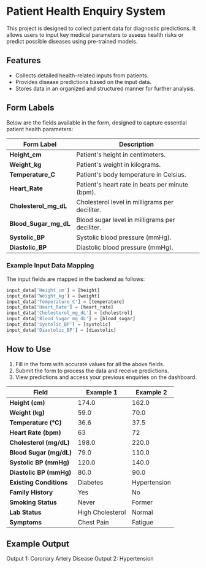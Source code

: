 # Patient Health Enquiry System

This project is designed to collect patient data for diagnostic predictions. It allows users to input key medical parameters to assess health risks or predict possible diseases using pre-trained models.

## Features
- Collects detailed health-related inputs from patients.
- Provides disease predictions based on the input data.
- Stores data in an organized and structured manner for further analysis.

## Form Labels

Below are the fields available in the form, designed to capture essential patient health parameters:

| **Form Label**           | **Description**                           |
|---------------------------|-------------------------------------------|
| **Height_cm**             | Patient's height in centimeters.         |
| **Weight_kg**             | Patient's weight in kilograms.           |
| **Temperature_C**         | Patient's body temperature in Celsius.   |
| **Heart_Rate**            | Patient's heart rate in beats per minute (bpm). |
| **Cholesterol_mg_dL**     | Cholesterol level in milligrams per deciliter. |
| **Blood_Sugar_mg_dL**     | Blood sugar level in milligrams per deciliter. |
| **Systolic_BP**           | Systolic blood pressure (mmHg).          |
| **Diastolic_BP**          | Diastolic blood pressure (mmHg).         |

### Example Input Data Mapping
The input fields are mapped in the backend as follows:

```python
input_data['Height_cm'] = [height]
input_data['Weight_kg'] = [weight]
input_data['Temperature_C'] = [temperature]
input_data['Heart_Rate'] = [heart_rate]
input_data['Cholesterol_mg_dL'] = [cholestrol]
input_data['Blood_Sugar_mg_dL'] = [blood_sugar]
input_data['Systolic_BP'] = [systolic]
input_data['Diastolic_BP'] = [diastolic]
```

## How to Use
1. Fill in the form with accurate values for all the above fields.
2. Submit the form to process the data and receive predictions.
3. View predictions and access your previous enquiries on the dashboard.


| **Field**               | **Example 1** | **Example 2** |
|--------------------------|---------------|---------------|
| **Height (cm)**          | 174.0         | 162.0         |
| **Weight (kg)**          | 59.0          | 70.0          |
| **Temperature (°C)**     | 36.6          | 37.5          |
| **Heart Rate (bpm)**     | 63            | 72            |
| **Cholesterol (mg/dL)**  | 198.0         | 220.0         |
| **Blood Sugar (mg/dL)**  | 79.0          | 110.0         |
| **Systolic BP (mmHg)**   | 120.0         | 140.0         |
| **Diastolic BP (mmHg)**  | 80.0          | 90.0          |
| **Existing Conditions**  | Diabetes      | Hypertension  |
| **Family History**       | Yes           | No            |
| **Smoking Status**       | Never         | Former        |
| **Lab Status**           | High Cholesterol | Normal    |
| **Symptoms**             | Chest Pain    | Fatigue       |


## Example Output
  Output 1: Coronary Artery Disease
  Output 2: Hypertension
